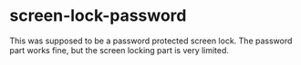 # screen-lock-password
This was supposed to be a password protected screen lock. The password part works fine, but the screen locking part is very limited.
